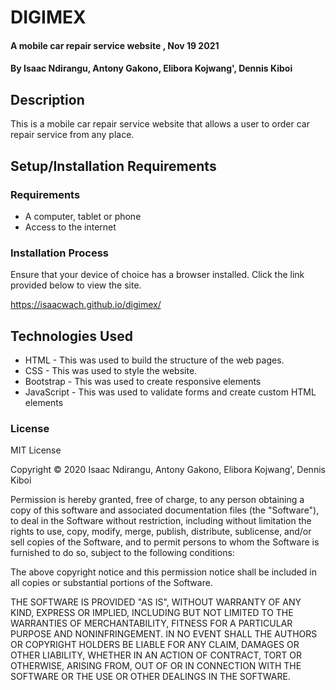 # DIGIMEX
#### A mobile car repair service website , Nov 19 2021 
#### By **Isaac Ndirangu, Antony Gakono, Elibora Kojwang', Dennis Kiboi** 
## Description 
This is a mobile car repair service website that allows a user to order car repair service from any place.
## Setup/Installation Requirements 
### Requirements
* A computer, tablet or phone
* Access to the internet

### Installation Process 
Ensure that your device of choice has a browser installed.
Click the link provided below to view the site.

https://isaacwach.github.io/digimex/

## Technologies Used 
* HTML - This was used to build the structure of the web pages.
* CSS - This was used to style the website.
* Bootstrap - This was used to create responsive elements
* JavaScript - This was used to validate forms and create custom HTML elements

### License 
MIT License

Copyright &copy; 2020 Isaac Ndirangu, Antony Gakono, Elibora Kojwang', Dennis Kiboi

Permission is hereby granted, free of charge, to any person obtaining a copy of this software and associated documentation files (the "Software"), to deal in the Software without restriction, including without limitation the rights to use, copy, modify, merge, publish, distribute, sublicense, and/or sell copies of the Software, and to permit persons to whom the Software is furnished to do so, subject to the following conditions:

The above copyright notice and this permission notice shall be included in all copies or substantial portions of the Software.

THE SOFTWARE IS PROVIDED "AS IS", WITHOUT WARRANTY OF ANY KIND, EXPRESS OR IMPLIED, INCLUDING BUT NOT LIMITED TO THE WARRANTIES OF MERCHANTABILITY, FITNESS FOR A PARTICULAR PURPOSE AND NONINFRINGEMENT. IN NO EVENT SHALL THE AUTHORS OR COPYRIGHT HOLDERS BE LIABLE FOR ANY CLAIM, DAMAGES OR OTHER LIABILITY, WHETHER IN AN ACTION OF CONTRACT, TORT OR OTHERWISE, ARISING FROM, OUT OF OR IN CONNECTION WITH THE SOFTWARE OR THE USE OR OTHER DEALINGS IN THE SOFTWARE.
